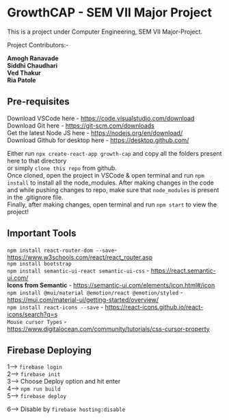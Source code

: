 # GrowthCAP - SEM VII Major Project

This is a project under Computer Engineering, SEM VII Major-Project.  

Project Contributors:-  

**Amogh Ranavade  
Siddhi Chaudhari  
Ved Thakur  
Ria Patole**

## Pre-requisites
Download VSCode here - https://code.visualstudio.com/download  
Download Git here - https://git-scm.com/downloads  
Get the latest Node JS here - https://nodejs.org/en/download/  
Download Github for desktop here - https://desktop.github.com/

Either run `npx create-react-app growth-cap` and copy all the folders present here to that directory  
or simply `clone this repo` from github.  
Once cloned, open the project in VSCode & open terminal and run `npm install` to install all the node_modules. 
After making changes in the code and while pushing changes to repo, make sure that `node_modules` is present in the .gitignore file.  
Finally, after making changes, open terminal and run `npm start` to view the project!

## Important Tools  
`npm install react-router-dom --save`- https://www.w3schools.com/react/react_router.asp  
`npm install bootstrap`  
`npm install semantic-ui-react semantic-ui-css` - https://react.semantic-ui.com/  
**Icons from Semantic** - https://semantic-ui.com/elements/icon.html#/icon  
`npm install @mui/material @emotion/react @emotion/styled` - https://mui.com/material-ui/getting-started/overview/  
`npm install react-icons --save` - https://react-icons.github.io/react-icons/search?q=s  
`Mouse cursor Types` - https://www.digitalocean.com/community/tutorials/css-cursor-property

## Firebase Deploying  

1--> `firebase login`  
2--> `firebase init`  
3--> Choose Deploy option and hit enter  
4--> `npm run build`  
5--> `firebase deploy`  

6--> Disable by `firebase hosting:disable`
